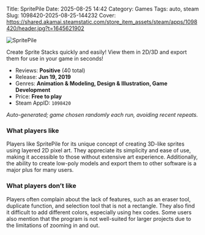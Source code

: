 Title: SpritePile
Date: 2025-08-25 14:42
Category: Games
Tags: auto, steam
Slug: 1098420-2025-08-25-144232
Cover: https://shared.akamai.steamstatic.com/store_item_assets/steam/apps/1098420/header.jpg?t=1645621902

![SpritePile](https://shared.akamai.steamstatic.com/store_item_assets/steam/apps/1098420/header.jpg?t=1645621902)

Create Sprite Stacks quickly and easily! View them in 2D/3D and export them for use in your game in seconds!

- Reviews: **Positive** (40 total)
- Release: **Jun 19, 2019**
- Genres: **Animation & Modeling, Design & Illustration, Game Development**
- Price: **Free to play**
- Steam AppID: `1098420`

*Auto-generated; game chosen randomly each run, avoiding recent repeats.*

### What players like

Players like SpritePile for its unique concept of creating 3D-like sprites using layered 2D pixel art. They appreciate its simplicity and ease of use, making it accessible to those without extensive art experience. Additionally, the ability to create low-poly models and export them to other software is a major plus for many users.

### What players don’t like

Players often complain about the lack of features, such as an eraser tool, duplicate function, and selection tool that is not a rectangle. They also find it difficult to add different colors, especially using hex codes. Some users also mention that the program is not well-suited for larger projects due to the limitations of zooming in and out.
